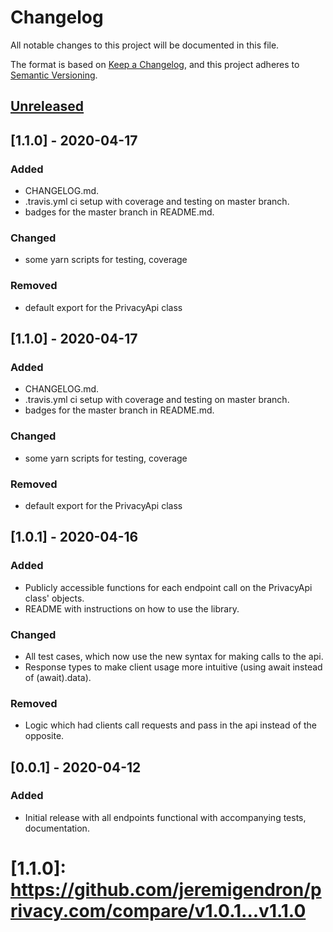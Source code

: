 # Changelog

All notable changes to this project will be documented in this file.

The format is based on [Keep a Changelog](https://keepachangelog.com/en/1.0.0/),
and this project adheres to [Semantic Versioning](https://semver.org/spec/v2.0.0.html).

## [Unreleased]

## [1.1.0] - 2020-04-17

### Added

-   CHANGELOG.md.
-   .travis.yml ci setup with coverage and testing on master branch.
-   badges for the master branch in README.md.

### Changed

-   some yarn scripts for testing, coverage

### Removed

-   default export for the PrivacyApi class

## [1.1.0] - 2020-04-17

### Added

-   CHANGELOG.md.
-   .travis.yml ci setup with coverage and testing on master branch.
-   badges for the master branch in README.md.

### Changed

-   some yarn scripts for testing, coverage

### Removed

-   default export for the PrivacyApi class

## [1.0.1] - 2020-04-16

### Added

-   Publicly accessible functions for each endpoint call on the PrivacyApi class' objects.
-   README with instructions on how to use the library.

### Changed

-   All test cases, which now use the new syntax for making calls to the api.
-   Response types to make client usage more intuitive (using await instead of (await).data).

### Removed

-   Logic which had clients call requests and pass in the api instead of the opposite.

## [0.0.1] - 2020-04-12

### Added

-   Initial release with all endpoints functional with accompanying tests, documentation.

[unreleased]: https://github.com/olivierlacan/keep-a-changelog/compare/v1.1.0...HEAD

# [1.1.0]: https://github.com/jeremigendron/privacy.com/compare/v1.0.1...v1.1.0
